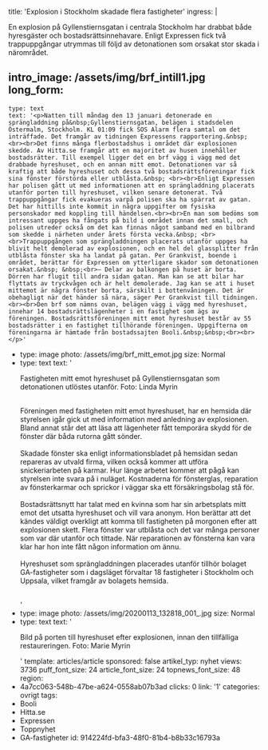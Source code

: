 title: 'Explosion i Stockholm skadade flera fastigheter'
ingress: |
  <p>En explosion på Gyllenstiernsgatan i centrala Stockholm har drabbat både hyresgäster och bostadsrättsinnehavare. Enligt Expressen fick två trappuppgångar utrymmas till följd av detonationen som orsakat stor skada i närområdet.
  </p>
  
intro_image: /assets/img/brf_intill1.jpg
long_form:
  -
    type: text
    text: '<p>Natten till måndag den 13 januari detonerade en sprängladdning på&nbsp;Gyllenstiernsgatan, belägen i stadsdelen Östermalm, Stockholm. KL 01:09 fick SOS Alarm flera samtal om det inträffade. Det framgår av tidningen Expressens rapportering.&nbsp; <br><br>Det finns många flerbostadshus i området där explosionen skedde. Av Hitta.se framgår att en majoritet av husen innehåller bostadsrätter. Till exempel ligger det en brf vägg i vägg med det drabbade hyreshuset, och en annan mitt emot. Detonationen var så kraftig att både hyreshuset och dessa två bostadsrättsföreningar fick sina fönster förstörda eller utblåsta.&nbsp; <br><br>Enligt Expressen har polisen gått ut med informationen att en sprängladdning placerats utanför porten till hyreshuset, vilken senare detonerat. Två trappuppgångar fick evakueras varpå polisen ska ha spärrat av gatan. Det har hittills inte kommit in några uppgifter om fysiska personskador med koppling till händelsen.<br><br>En man som bedöms som intressant uppges ha fångats på bild i området innan det small, och polisen utreder också om det kan finnas något samband med en bilbrand som skedde i närheten under årets första vecka.&nbsp; <br><br>Trappuppgången som sprängladdningen placerats utanför uppges ha blivit helt demolerad av explosionen, och en hel del glassplitter från utblåsta fönster ska ha landat på gatan. Per Grankvist, boende i området, berättar för Expressen om ytterligare skador som detonationen orsakat.&nbsp; &nbsp;<br>– Delar av balkongen på huset är borta. Dörren har flugit till andra sidan gatan. Man kan se att bilar har flyttats av tryckvågen och är helt demolerade. Jag kan se att i huset mittemot är några fönster borta, särskilt i bottenvåningen. Det är obehagligt när det händer så nära, säger Per Grankvist till tidningen. <br><br>Den brf som nämns ovan, belägen vägg i vägg med hyreshuset, innehar 14 bostadsrättslägenheter i en fastighet som ägs av föreningen. Bostadsrättsföreningen mitt emot hyreshuset består av 55 bostadsrätter i en fastighet tillhörande föreningen. Uppgifterna om föreningarna är hämtade från bostadssajten Booli.&nbsp;&nbsp;<br><br></p>'
  -
    type: image
    photo: /assets/img/brf_mitt_emot.jpg
    size: Normal
  -
    type: text
    text: '<p>Fastigheten mitt emot hyreshuset på Gyllenstiernsgatan som detonationen utlöstes utanför. Foto: Linda Myrin<br><br></p><p>Föreningen med fastigheten mitt emot hyreshuset, har en hemsida där styrelsen igår gick ut med information med anledning av explosionen. Bland annat står det att läsa att lägenheter fått temporära skydd för de fönster där båda rutorna gått sönder.<br><br>Skadade fönster ska enligt informationsbladet på hemsidan sedan repareras av utvald firma, vilken också kommer att utföra snickeriarbeten på karmar. Hur länge arbetet kommer att pågå kan styrelsen inte svara på i nuläget. Kostnaderna för fönsterglas, reparation av fönsterkarmar och sprickor i väggar ska ett försäkringsbolag stå för.&nbsp; <br><br>Bostadsrättsnytt har talat med en kvinna som har sin arbetsplats mitt emot det utsatta hyreshuset och vill vara anonym. Hon berättar att det kändes väldigt overkligt att komma till fastigheten på morgonen efter att explosionen skett. Flera fönster var utblåsta och det var många personer som var där utanför och tittade. När reparationen av fönsterna kan vara klar har hon inte fått någon information om ännu. <br><br>Hyreshuset som sprängladdningen placerades utanför tillhör bolaget GA-fastigheter som i dagsläget förvaltar 18 fastigheter i Stockholm och Uppsala, vilket framgår av bolagets hemsida.&nbsp;<br><br></p>'
  -
    type: image
    photo: /assets/img/20200113_132818_001_.jpg
    size: Normal
  -
    type: text
    text: '<p>Bild på porten till hyreshuset efter explosionen, innan den tillfälliga restaureringen. Foto: Marie Myrin</p>'
template: articles/article
sponsored: false
artikel_typ: nyhet
views: 3736
puff_font_size: 24
article_font_size: 24
topnews_font_size: 48
region:
  - 4a7cc063-548b-47be-a624-0558ab07b3ad
clicks: 0
link: '1'
categories: ovrigt
tags:
  - Booli
  - Hitta.se
  - Expressen
  - Toppnyhet
  - GA-fastigheter
id: 914224fd-bfa3-48f0-81b4-b8b33c16793a
